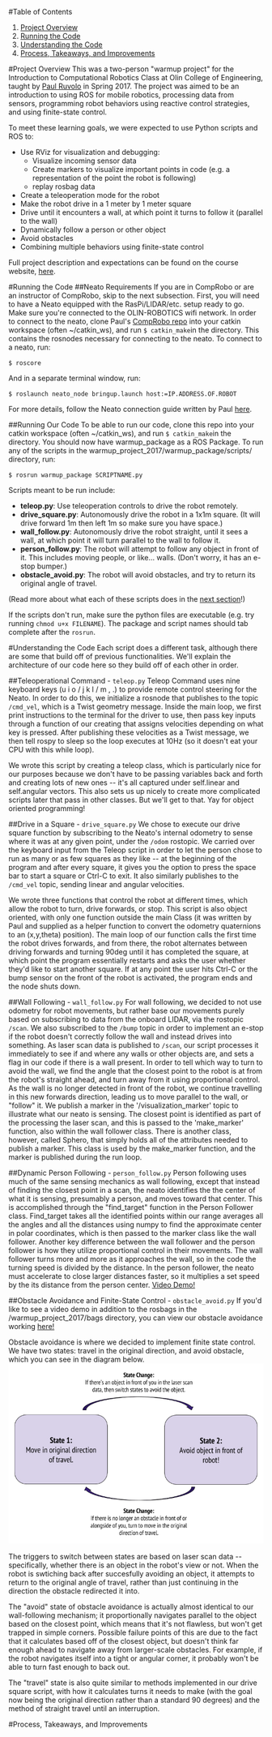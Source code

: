 #Table of Contents
1. [Project Overview](#project-overview)
2. [Running the Code](#running-the-code)
3. [Understanding the Code](#understanding-the-code)
4. [Process, Takeaways, and Improvements](#process-takeaways-and-improvements)


#Project Overview
This was a two-person "warmup project" for the Introduction to Computational Robotics Class at Olin College of Engineering, taught by [Paul Ruvolo](https://github.com/paulruvolo) in Spring 2017. The project was aimed to be an introduction to using ROS for mobile robotics, processing data from sensors, programming robot behaviors using reactive control strategies, and using finite-state control. 

To meet these learning goals, we were expected to use Python scripts and ROS to:
* Use RViz for visualization and debugging: 
  * Visualize incoming sensor data
  * Create markers to visualize important points in code (e.g. a representation of the point the robot is following)
  * replay rosbag data 
* Create a teleoperation mode for the robot
* Make the robot drive in a 1 meter by 1 meter square
* Drive until it encounters a wall, at which point it turns to follow it (parallel to the wall)
* Dynamically follow a person or other object
* Avoid obstacles
* Combining multiple behaviors using finite-state control

Full project description and expectations can be found on the course website, [here](https://sites.google.com/site/comprobo17/projects/warmup-project).


#Running the Code
##Neato Requirements
If you are in CompRobo or are an instructor of CompRobo, skip to the next subsection.
First, you will need to have a Neato equipped with the RasPi/LIDAR/etc. setup ready to go. Make sure you're connected to the OLIN-ROBOTICS wifi network.
In order to connect to the neato, clone Paul's [CompRobo repo](https://github.com/paulruvolo/comprobo17) into your catkin workspace (often ~/catkin_ws), and run `$ catkin_make`in the directory. This contains the rosnodes necessary for connecting to the neato. 
To connect to a neato, run: 

``` 
$ roscore
```

And in a separate terminal window, run:

```
$ roslaunch neato_node bringup.launch host:=IP.ADDRESS.OF.ROBOT
```

For more details, follow the Neato connection guide written by Paul [here](https://sites.google.com/site/comprobo17/how-to/neato-etiquette).

##Running Our Code
To be able to run our code, clone this repo into your catkin workspace (often ~/catkin_ws), and run `$ catkin_make`in the directory. You should now have warmup_package as a ROS Package.
To run any of the scripts in the warmup_project_2017/warmup_package/scripts/ directory, run:

```
$ rosrun warmup_package SCRIPTNAME.py
```

Scripts meant to be run include: 
* __teleop.py__: Use teleoperation controls to drive the robot remotely.
* __drive_square.py__: Autonomously drive the robot in a 1x1m square. (It will drive forward 1m then left 1m so make sure you have space.) 
* __wall_follow.py__: Autonomously drive the robot straight, until it sees a wall, at which point it will turn parallel to the wall to follow it.
* __person_follow.py__: The robot will attempt to follow any object in front of it. This includes moving people, or like... walls. (Don't worry, it has an e-stop bumper.)
* __obstacle_avoid.py__: The robot will avoid obstacles, and try to return its original angle of travel.

(Read more about what each of these scripts does in the [next section](#understanding-the-code)!)

If the scripts don't run, make sure the python files are executable (e.g. try running `chmod u+x FILENAME`). The package and script names should tab complete after the `rosrun`.

#Understanding the Code
Each script does a different task, although there are some that build off of previous functionalities. We'll explain the architecture of our code here so they build off of each other in order.

##Teleoperational Command - `teleop.py`
Teleop Command uses nine keyboard keys (u i o / j k l / m , .) to provide remote control steering for the Neato. In order to do this, we initialize a rosnode that publishes to the topic `/cmd_vel`, which is a Twist geometry message. Inside the main loop, we first print instructions to the terminal for the driver to use, then pass key inputs through a function of our creating that assigns velocities depending on what key is pressed. After publishing these velocities as a Twist message, we then tell rospy to sleep so the loop executes at 10Hz (so it doesn't eat your CPU with this while loop).

We wrote this script by creating a teleop class, which is particularly nice for our purposes because we don't have to be passing variables back and forth and creating lots of new ones -- it's all captured under self.linear and self.angular vectors. This also sets us up nicely to create more complicated scripts later that pass in other classes. But we'll get to that. Yay for object oriented programming!

##Drive in a Square - `drive_square.py`
We chose to execute our drive square function by subscribing to the Neato's internal odometry to sense where it was at any given point, under the `/odom` rostopic. We carried over the keyboard input from the Teleop script in order to let the person chose to run as many or as few squares as they like -- at the beginning of the program and after every square, it gives you the option to press the space bar to start a square or Ctrl-C to exit. It also similarly publishes to the `/cmd_vel` topic, sending linear and angular velocities. 

We wrote three functions that control the robot at different times, which allow the robot to turn, drive forwards, or stop. This script is also object oriented, with only one function outside the main Class (it was written by Paul and supplied as a helper function to convert the odometry quaternions to an (x,y,theta) position). The main loop of our function calls the first time the robot drives forwards, and from there, the robot alternates between driving forwards and turning 90deg until it has completed the square, at which point the program essentially restarts and asks the user whether they'd like to start another square. If at any point the user hits Ctrl-C or the bump sensor on the front of the robot is activated, the program ends and the node shuts down. 

##Wall Following - `wall_follow.py`
For wall following, we decided to not use odometry for robot movements, but rather base our movements purely based on subscribing to data from the onboard LIDAR, via the rostopic `/scan`. We also subscribed to the `/bump` topic in order to implement an e-stop if the robot doesn't correctly follow the wall and instead drives into something. As laser scan data is published to `/scan`, our script processes it immediately to see if and where any walls or other objects are, and sets a flag in our code if there is a wall present. In order to tell which way to turn to avoid the wall, we find the angle that the closest point to the robot is at from the robot's straight ahead, and turn away from it using proportional control. As the wall is no longer detected in front of the robot, we continue travelling in this new forwards direction, leading us to move parallel to the wall, or "follow" it.
We publish a marker in the '/visualization_marker' topic to illustrate what our neato is sensing. The closest point is identified as part of the processing the laser scan, and this is passed to the 'make_marker' function, also within the wall follower class. There is another class, however, called Sphero, that simply holds all of the attributes needed to publish a marker. This class is used by the make_marker function, and the marker is published during the run loop.

##Dynamic Person Following - `person_follow.py`
Person following uses much of the same sensing mechanics as wall following, except that instead of finding the closest point in a scan, the neato identifies the the center of what it is sensing, presumably a person, and moves toward that center. This is accomplished through the "find_target" function in the Person Follower class. Find_target takes all the identified points within our range averages all the angles and all the distances using numpy to find the approximate center in polar coordinates, which is then passed to the marker class like the wall follower.
Another key difference between the wall follower and the person follower is how they utilize proportional control in their movements. The wall follower turns more and more as it approaches the wall, so in the code the turning speed is divided by the distance. In the person follower, the neato must accelerate to close larger distances faster, so it multiplies a set speed by the its distance from the person center.
[Video Demo!](https://www.youtube.com/watch?v=5vwHkopVCrM)

##Obstacle Avoidance and Finite-State Control - `obstacle_avoid.py`
If you'd like to see a video demo in addition to the rosbags in the /warmup_project_2017/bags directory, you can view our obstacle avoidance working [here!](https://www.youtube.com/watch?v=7-8pAAtLgBg)

Obstacle avoidance is where we decided to implement finite state control. We have two states: travel in the original direction, and avoid obstacle, which you can see in the diagram below.
![Finite State Diagram](https://github.com/laurengulland/warmup_project_2017/blob/master/warmup_package/finite_state_diagram.png "Finite State Diagram")

The triggers to switch between states are based on laser scan data -- specifically, whether there is an object in the robot's view or not. When the robot is swtiching back after succesfully avoiding an object, it attempts to return to the original angle of travel, rather than just continuing in the direction the obstacle redirected it into.

The "avoid" state of obstacle avoidance is actually almost identical to our wall-following mechanism; it proportionally navigates parallel to the object based on the closest point, which means that it's not flawless, but won't get trapped in simple corners. Possible failure points of this are due to the fact that it calculates based off of the closest object, but doesn't think far enough ahead to navigate away from larger-scale obstacles. For example, if the robot navigates itself into a tight or angular corner, it probably won't be able to turn fast enough to back out. 

The "travel" state is also quite similar to methods implemented in our drive square script, with how it calculates turns it needs to make (with the goal now being the original direction rather than a standard 90 degrees) and the method of straight travel until an interruption.

#Process, Takeaways, and Improvements
